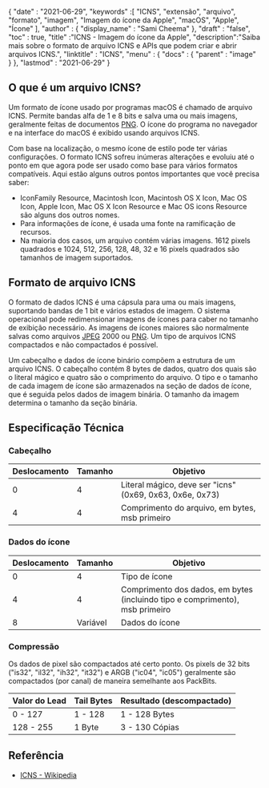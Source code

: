 {
  "date" : "2021-06-29",
  "keywords" :[ "ICNS", "extensão", "arquivo", "formato", "imagem", "Imagem do ícone da Apple", "macOS", "Apple", "Ícone" ],
  "author" : {
    "display_name" : "Sami Cheema"
},
  "draft" : "false",
  "toc" : true,
  "title" :"ICNS - Imagem do ícone da Apple",
  "description":"Saiba mais sobre o formato de arquivo ICNS e APIs que podem criar e abrir arquivos ICNS.",
  "linktitle" : "ICNS",
  "menu" : {
    "docs" : {
      "parent" : "image"
}
},
  "lastmod" : "2021-06-29"
}

## O que é um arquivo ICNS? ##

Um formato de ícone usado por programas macOS é chamado de arquivo ICNS. Permite bandas alfa de 1 e 8 bits e salva uma ou mais imagens, geralmente feitas de documentos [PNG](/pt/image/png/). O ícone do programa no navegador e na interface do macOS é exibido usando arquivos ICNS.

Com base na localização, o mesmo ícone de estilo pode ter várias configurações. O formato ICNS sofreu inúmeras alterações e evoluiu até o ponto em que agora pode ser usado como base para vários formatos compatíveis. Aqui estão alguns outros pontos importantes que você precisa saber:

* IconFamily Resource, Macintosh Icon, Macintosh OS X Icon, Mac OS Icon, Apple Icon, Mac OS X Icon Resource e Mac OS icons Resource são alguns dos outros nomes.
* Para informações de ícone, é usada uma fonte na ramificação de recursos.
* Na maioria dos casos, um arquivo contém várias imagens. 1612 pixels quadrados e 1024, 512, 256, 128, 48, 32 e 16 pixels quadrados são tamanhos de imagem suportados.


## Formato de arquivo ICNS ##

O formato de dados ICNS é uma cápsula para uma ou mais imagens, suportando bandas de 1 bit e vários estados de imagem.
O sistema operacional pode redimensionar imagens de ícones para caber no tamanho de exibição necessário. As imagens de ícones maiores são normalmente salvas como arquivos [JPEG](/pt/image/jpeg/) 2000 ou [PNG](/pt/image/png/). Um tipo de arquivos ICNS compactados e não compactados é possível.

Um cabeçalho e dados de ícone binário compõem a estrutura de um arquivo ICNS. O cabeçalho contém 8 bytes de dados, quatro dos quais são o literal mágico e quatro são o comprimento do arquivo. O tipo e o tamanho de cada imagem de ícone são armazenados na seção de dados de ícone, que é seguida pelos dados de imagem binária. O tamanho da imagem determina o tamanho da seção binária.

## Especificação Técnica ##

### Cabeçalho ###

|Deslocamento|Tamanho|Objetivo
---|---|---|
|0|4|Literal mágico, deve ser "icns" (0x69, 0x63, 0x6e, 0x73)
|4|4|Comprimento do arquivo, em bytes, msb primeiro


### Dados do ícone ###

|Deslocamento|Tamanho|Objetivo
---|---|---|
|0|4|Tipo de ícone
|4|4|Comprimento dos dados, em bytes (incluindo tipo e comprimento), msb primeiro
|8|Variável|Dados do ícone

### Compressão ###

Os dados de pixel são compactados até certo ponto. Os pixels de 32 bits ("is32", "il32", "ih32", "it32") e ARGB ("ic04", "ic05") geralmente são compactados (por canal) de maneira semelhante aos PackBits.

|Valor do Lead|Tail Bytes|Resultado (descompactado)
---|---|---|
|0 - 127|1 - 128|1 - 128 Bytes
|128 - 255|1 Byte|3 - 130 Cópias

## Referência ##

* [ICNS - Wikipedia](https://en.wikipedia.org/wiki/Apple_Icon_Image_format)

